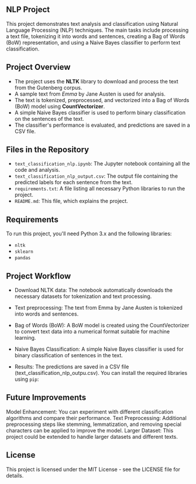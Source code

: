  ## NLP  Project

This project demonstrates text analysis and classification using Natural Language Processing (NLP) techniques. The main tasks include processing a text file, tokenizing it into words and sentences, creating a Bag of Words (BoW) representation, and using a Naive Bayes classifier to perform text classification.

## Project Overview
- The project uses the **NLTK** library to download and process the text from the Gutenberg corpus.
- A sample text from *Emma* by Jane Austen is used for analysis.
- The text is tokenized, preprocessed, and vectorized into a Bag of Words (BoW) model using **CountVectorizer**.
- A simple Naive Bayes classifier is used to perform binary classification on the sentences of the text.
- The classifier's performance is evaluated, and predictions are saved in a CSV file.

## Files in the Repository
- `text_classification_nlp.ipynb`: The Jupyter notebook containing all the code and analysis.
- `text_classification_nlp_output.csv`: The output file containing the predicted labels for each sentence from the text.
- `requirements.txt`: A file listing all necessary Python libraries to run the project.
- `README.md`: This file, which explains the project.

## Requirements
To run this project, you'll need Python 3.x and the following libraries:
- `nltk`
- `sklearn`
- `pandas`

## Project Workflow
- Download NLTK data: The notebook automatically downloads the necessary datasets for tokenization and text processing.

- Text preprocessing: The text from Emma by Jane Austen is tokenized into words and sentences.

- Bag of Words (BoW): A BoW model is created using the CountVectorizer to convert text data into a numerical format suitable for machine learning.

- Naive Bayes Classification: A simple Naive Bayes classifier is used for binary classification of sentences in the text.

- Results: The predictions are saved in a CSV file (text_classification_nlp_outpu.csv).
You can install the required libraries using `pip`:

## Future Improvements
Model Enhancement: You can experiment with different classification algorithms and compare their performance.
Text Preprocessing: Additional preprocessing steps like stemming, lemmatization, and removing special characters can be applied to improve the model.
Larger Dataset: This project could be extended to handle larger datasets and different texts.


## License
This project is licensed under the MIT License - see the LICENSE file for details.









